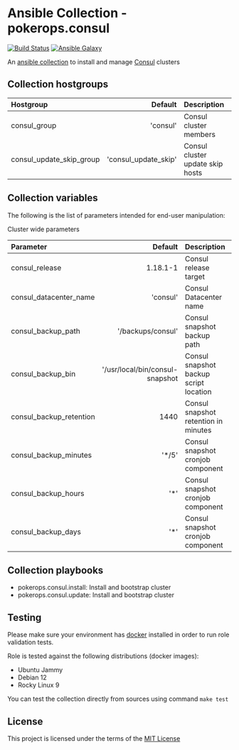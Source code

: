 # Ansible Collection - pokerops.consul

[![Build Status](https://github.com/pokerops/ansible-collection-consul/actions/workflows/molecule.yml/badge.svg)](https://github.com/pokerops/ansible-collection-consul/actions/wofklows/molecule.yml)
[![Ansible Galaxy](http://img.shields.io/badge/ansible--galaxy-pokerops.consul-blue.svg)](https://galaxy.ansible.com/ui/repo/published/pokerops/consul/)

An [ansible collection](https://galaxy.ansible.com/ui/repo/published/pokerops/consul/) to install and manage [Consul](https://www.consul.io/) clusters

## Collection hostgroups

| Hostgroup                |              Default | Description                      |
|:-------------------------|---------------------:|:---------------------------------|
| consul_group             |             'consul' | Consul cluster members           |
| consul_update_skip_group | 'consul_update_skip' | Consul cluster update skip hosts |

## Collection variables

The following is the list of parameters intended for end-user manipulation: 

Cluster wide parameters

| Parameter               |                         Default | Description                            | Required |
|:------------------------|--------------------------------:|:---------------------------------------|:---------|
| consul_release          |                        1.18.1-1 | Consul release target                  | false    |
| consul_datacenter_name  |                        'consul' | Consul Datacenter name                 | false    |
| consul_backup_path      |               '/backups/consul' | Consul snapshot backup path            | false    |
| consul_backup_bin       | '/usr/local/bin/consul-snapshot | Consul snapshot backup script location | false    |
| consul_backup_retention |                            1440 | Consul snapshot retention in minutes   | false    |
| consul_backup_minutes   |                          '\*/5' | Consul snapshot cronjob component      | false    |
| consul_backup_hours     |                            '\*' | Consul snapshot cronjob component      | false    |
| consul_backup_days      |                            '\*' | Consul snapshot cronjob component      | false    |

## Collection playbooks

* pokerops.consul.install: Install and bootstrap cluster
* pokerops.consul.update: Install and bootstrap cluster

## Testing

Please make sure your environment has [docker](https://www.docker.com) installed in order to run role validation tests.

Role is tested against the following distributions (docker images):

  * Ubuntu Jammy
  * Debian 12
  * Rocky Linux 9

You can test the collection directly from sources using command `make test`

## License

This project is licensed under the terms of the [MIT License](/LICENSE)

